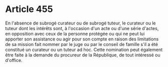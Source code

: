 # Article 455

En l'absence de subrogé curateur ou de subrogé tuteur, le curateur ou le tuteur dont les intérêts sont, à l'occasion d'un acte ou d'une série d'actes, en opposition avec ceux de la personne protégée ou qui ne peut lui apporter son assistance ou agir pour son compte en raison des limitations de sa mission fait nommer par le juge ou par le conseil de famille s'il a été constitué un curateur ou un tuteur ad hoc.   Cette nomination peut également être faite à la demande du procureur de la République, de tout intéressé ou d'office.